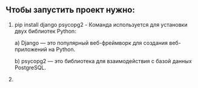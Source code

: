 ## Чтобы запустить проект нужно:
1. pip install django psycopg2 - Команда используется для установки двух библиотек Python:

   a) Django — это популярный веб-фреймворк для создания веб-приложений на Python.

   b) psycopg2 — это библиотека для взаимодействия с базой данных PostgreSQL.
3. 
